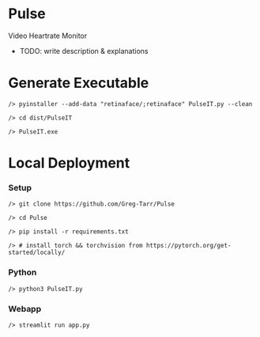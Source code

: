 # Pulse
Video Heartrate Monitor

- TODO: write description & explanations


# Generate Executable
```
/> pyinstaller --add-data "retinaface/;retinaface" PulseIT.py --clean

/> cd dist/PulseIT

/> PulseIT.exe
```

# Local Deployment

### Setup
```
/> git clone https://github.com/Greg-Tarr/Pulse

/> cd Pulse

/> pip install -r requirements.txt

/> # install torch && torchvision from https://pytorch.org/get-started/locally/
```

### Python
```
/> python3 PulseIT.py
```

### Webapp
```
/> streamlit run app.py
```
